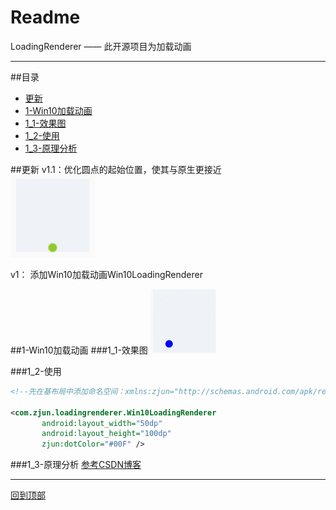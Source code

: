 Readme
===
LoadingRenderer —— 此开源项目为加载动画

---
##目录
* [更新](#更新)
* [1-Win10加载动画](#1-win10加载动画)
 * [1_1-效果图](#1_1-效果图)
 * [1_2-使用](#1_2-使用)
 * [1_3-原理分析](#1_3-原理分析)
 
 ##更新
 v1.1：优化圆点的起始位置，使其与原生更接近  
   ![win10_v1.1](img/win10_v1.1.gif)
  
 v1：  添加Win10加载动画Win10LoadingRenderer
 
 ##1-Win10加载动画
 ###1_1-效果图
 ![Win10LoadingRenderer](img/Win10LoadingRenderer.gif)
 
 ###1_2-使用
 ```xml
<!--先在基布局中添加命名空间：xmlns:zjun="http://schemas.android.com/apk/res-auto"-->

 <com.zjun.loadingrenderer.Win10LoadingRenderer
        android:layout_width="50dp"
        android:layout_height="100dp"
        zjun:dotColor="#00F" />
 ```
 
 ###1_3-原理分析
 [参考CSDN博客](http://blog.csdn.net/a10615/article/details/52745963)
 
---
[回到顶部](#readme)
